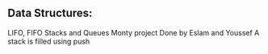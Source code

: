 Data Structures:
----------------
LIFO, FIFO Stacks and Queues
Monty project
Done by Eslam and Youssef
A stack is filled using push
